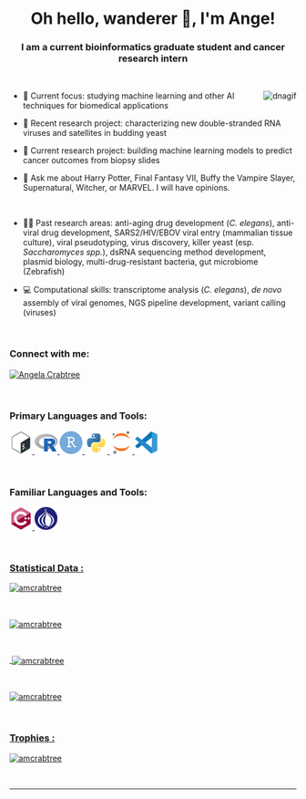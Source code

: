 <h1 align="center">Oh hello, wanderer 👋, I'm Ange!</h1>
<h3 align="center">I am a current bioinformatics graduate student and cancer research intern </h3>

<br>

<p><img align="right" src="https://media.giphy.com/media/s1IJ0L8hZ4wms/giphy.gif" alt="dnagif" /></p>

- 🤖 Current focus: studying machine learning and other AI techniques for biomedical applications
- 🔬 Recent research project: characterizing new double-stranded RNA viruses and satellites in budding yeast
- 📸 Current research project: building machine learning models to predict cancer outcomes from biopsy slides

- 💬 Ask me about Harry Potter, Final Fantasy VII, Buffy the Vampire Slayer, Supernatural, Witcher, or MARVEL. I will have opinions. 

<br>

- 🏃‍♀️ Past research areas: anti-aging drug development (*C. elegans*), anti-viral drug development, SARS2/HIV/EBOV viral entry (mammalian tissue culture), viral pseudotyping, virus discovery, killer yeast (esp. *Saccharomyces spp.*), dsRNA sequencing method development, plasmid biology, multi-drug-resistant bacteria, gut microbiome (Zebrafish)

- 💻 Computational skills: transcriptome analysis (*C. elegans*), *de novo* assembly of viral genomes, NGS pipeline development, variant calling (viruses) 

<br>

<h3 align="left">Connect with me:</h3>
<p align="left">
  <a href="https://linkedin.com/in/amcrabtree" target="blank"><img align="center"
      src="https://raw.githubusercontent.com/rahuldkjain/github-profile-readme-generator/master/src/images/icons/Social/linked-in-alt.svg"
      alt="Angela Crabtree" height="30" width="40" /></a>

</p>

<br>

<h3 align="left">Primary Languages and Tools:</h3>
<p align="left"> <a href="https://opensource.com/resources/what-bash" target="_blank" rel="noreferrer"> <img
      src="https://github.com/devicons/devicon/blob/master/icons/bash/bash-original.svg" alt="bash" width="40"
      height="40" /> </a> <a href="https://www.r-project.org/" target="_blank" rel="noreferrer"> <img
      src="https://github.com/devicons/devicon/blob/master/icons/r/r-original.svg" alt="r" width="40"
      height="40" /> </a> <a href="https://www.rstudio.com/" target="_blank" rel="noreferrer"> <img
      src="https://github.com/devicons/devicon/blob/master/icons/rstudio/rstudio-original.svg" alt="rstudio" width="40"
      height="40" /> </a> <a href="https://www.python.org" target="_blank" rel="noreferrer"> <img
      src="https://raw.githubusercontent.com/devicons/devicon/master/icons/python/python-original.svg" alt="python"
      width="40" height="40" /> </a> <a href="https://jupyter.org/" target="_blank" rel="noreferrer"> <img
      src="https://github.com/devicons/devicon/blob/master/icons/jupyter/jupyter-original.svg" alt="jupyter" width="40"
      height="40" /> </a> <a href="https://code.visualstudio.com/" target="_blank" rel="noreferrer"> <img
      src="https://github.com/devicons/devicon/blob/master/icons/vscode/vscode-original.svg" alt="vscode" width="40"
      height="40" /> </a> </p>

<br>

<h3 align="left">Familiar Languages and Tools:</h3>
<p align="left"> <a href="https://www.w3schools.com/cpp/" target="_blank" rel="noreferrer">
    <img src="https://raw.githubusercontent.com/devicons/devicon/master/icons/cplusplus/cplusplus-original.svg"
      alt="cplusplus" width="40" height="40" /> <a href="https://www.perl.org/" target="_blank" rel="noreferrer">
    <img src="https://github.com/devicons/devicon/blob/master/icons/perl/perl-original.svg"
      alt="perl" width="40" height="40" /> </p> 
  
 <br>
  
<h3>Statistical Data :</h3>
    
<p align="left"> <img src="https://komarev.com/ghpvc/?username=amcrabtree&label=Profile%20views&color=0e75b6&style=flat"
    alt="amcrabtree" /> </p>

<br>
    
<p><img align="center"
    src="https://github-readme-stats.vercel.app/api/top-langs?username=amcrabtree&show_icons=true&locale=en&layout=compact"
    alt="amcrabtree" /></p>

<br>

<p>&nbsp;<img align="center" src="https://github-readme-stats.vercel.app/api?username=amcrabtree&show_icons=true&locale=en"
    alt="amcrabtree" /></p>

<br>

<p><img align="center" src="https://github-readme-streak-stats.herokuapp.com/?user=amcrabtree&" alt="amcrabtree" /></p>

<br>
<h3>Trophies :</h3>
<p align="left"> <a href="https://github.com/ryo-ma/github-profile-trophy"><img
      src="https://github-profile-trophy.vercel.app/?username=amcrabtree" alt="amcrabtree" /></a> </p>

<p align="left"> <a href="https://twitter.com/" target="blank"><img
      src="https://img.shields.io/twitter/follow/?logo=twitter&style=for-the-badge" alt="" /></a> </p>


------------------------------------------------------------------------------------------------------------------------------------------

